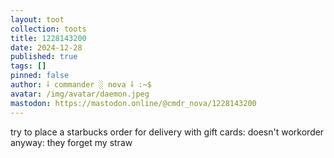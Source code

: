 ```yaml
---
layout: toot
collection: toots
title: 1228143200
date: 2024-12-28
published: true
tags: []
pinned: false
author: ⸸ commander ░ nova ⸸ :~$
avatar: /img/avatar/daemon.jpeg
mastodon: https://mastodon.online/@cmdr_nova/1228143200
---
```


try to place a starbucks order for delivery with gift cards: doesn't workorder anyway: they forget my straw

